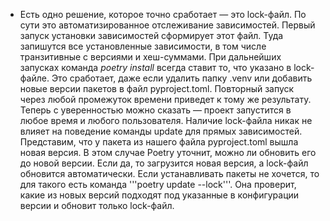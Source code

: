 * Есть одно решение, которое точно сработает — это lock-файл. По сути это автоматизированное отслеживание зависимостей. Первый запуск установки зависимостей сформирует этот файл. Туда запишутся все установленные зависимости, в том числе транзитивные с версиями и хеш-суммами. При дальнейших запусках команда _poetry install_ всегда ставит то, что указано в lock-файле. Это сработает, даже если удалить папку .venv или добавить новые версии пакетов в файл pyproject.toml. Повторный запуск через любой промежуток времени приведет к тому же результату. Теперь с уверенностью можно сказать — проект запустится в любое время и любого пользователя. Наличие lock-файла никак не влияет на поведение команды update для прямых зависимостей. Представим, что у пакета из нашего файла pyproject.toml вышла новая версия. В этом случае Poetry уточнит, можно ли обновить его до новой версии. Если да, то загрузится новая версия, а lock-файл обновится автоматически. Если устанавливать пакеты не хочется, то для такого есть команда '''poetry update --lock'''. Она проверит, какие из новых версий подходят под указанные в конфигурации версии и обновит только lock-файл.
